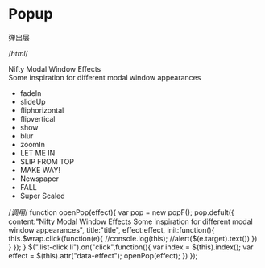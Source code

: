 # Popup

弹出层

  /*html*/
  <div class="wrapbox">
			<div class="wrap">
				<p class="pop-txt">Nifty Modal Window Effects<br />Some inspiration for different modal window appearances</p>
				<ul class="list-click">
					<li data-effect="fadeIn">fadeIn</li>
					<li data-effect="slideUp">slideUp</li>
					<li data-effect="fliphorizontal">fliphorizontal</li>
					<li data-effect="flipvertical">flipvertical</li>
					<li data-effect="show">show</li>
					<li data-effect="blur">blur</li>
					<li data-effect="zoomIn">zoomIn</li>
					<li data-effect="Letmein">LET ME IN</li>
					<li data-effect="slipFromTop">SLIP FROM TOP</li>
					<li data-effect="Makeway">MAKE WAY!</li>
					<li data-effect="Newspaper">Newspaper</li>
					<li data-effect="Fall">FALL</li>
					<li data-effect="SuperScaled">Super Scaled</li>
				</ul>
			</div>
		</div>	

  /*调用*/
  function openPop(effect){
	var pop = new popF();
	pop.defult({
		content:"Nifty Modal Window Effects Some inspiration for different modal window appearances",
		title:"title",
		effect:effect,
		init:function(){
			this.$wrap.click(function(e){ 
				//console.log(this);
				//alert($(e.target).text())
			})
		}
	});
	}
	$(".list-click li").on("click",function(){
	var index = $(this).index();
	var effect = $(this).attr("data-effect");
	openPop(effect);
	})
  });

  

